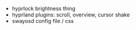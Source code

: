 - hyprlock brightness thing
- hyprland plugins: scroll, overview, cursor shake
- swayosd config file / css
